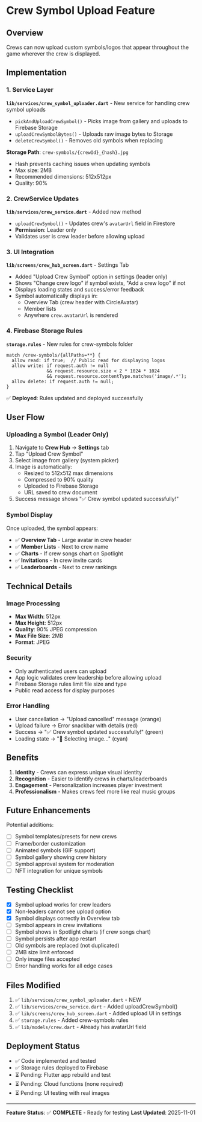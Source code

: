 # Crew Symbol Upload Feature

## Overview
Crews can now upload custom symbols/logos that appear throughout the game wherever the crew is displayed.

## Implementation

### 1. Service Layer

**`lib/services/crew_symbol_uploader.dart`** - New service for handling crew symbol uploads
- `pickAndUploadCrewSymbol()` - Picks image from gallery and uploads to Firebase Storage
- `uploadCrewSymbolBytes()` - Uploads raw image bytes to Storage
- `deleteCrewSymbol()` - Removes old symbols when replacing

**Storage Path**: `crew-symbols/{crewId}_{hash}.jpg`
- Hash prevents caching issues when updating symbols
- Max size: 2MB
- Recommended dimensions: 512x512px
- Quality: 90%

### 2. CrewService Updates

**`lib/services/crew_service.dart`** - Added new method
- `uploadCrewSymbol()` - Updates crew's `avatarUrl` field in Firestore
- **Permission**: Leader only
- Validates user is crew leader before allowing upload

### 3. UI Integration

**`lib/screens/crew_hub_screen.dart`** - Settings Tab
- Added "Upload Crew Symbol" option in settings (leader only)
- Shows "Change crew logo" if symbol exists, "Add a crew logo" if not
- Displays loading states and success/error feedback
- Symbol automatically displays in:
  - Overview Tab (crew header with CircleAvatar)
  - Member lists
  - Anywhere `crew.avatarUrl` is rendered

### 4. Firebase Storage Rules

**`storage.rules`** - New rules for crew-symbols folder
```plaintext
match /crew-symbols/{allPaths=**} {
  allow read: if true;  // Public read for displaying logos
  allow write: if request.auth != null
               && request.resource.size < 2 * 1024 * 1024
               && request.resource.contentType.matches('image/.*');
  allow delete: if request.auth != null;
}
```

✅ **Deployed**: Rules updated and deployed successfully

## User Flow

### Uploading a Symbol (Leader Only)

1. Navigate to **Crew Hub** → **Settings** tab
2. Tap "Upload Crew Symbol"
3. Select image from gallery (system picker)
4. Image is automatically:
   - Resized to 512x512 max dimensions
   - Compressed to 90% quality
   - Uploaded to Firebase Storage
   - URL saved to crew document
5. Success message shows "✅ Crew symbol updated successfully!"

### Symbol Display

Once uploaded, the symbol appears:
- ✅ **Overview Tab** - Large avatar in crew header
- ✅ **Member Lists** - Next to crew name
- ✅ **Charts** - If crew songs chart on Spotlight
- ✅ **Invitations** - In crew invite cards
- ✅ **Leaderboards** - Next to crew rankings

## Technical Details

### Image Processing
- **Max Width**: 512px
- **Max Height**: 512px
- **Quality**: 90% JPEG compression
- **Max File Size**: 2MB
- **Format**: JPEG

### Security
- Only authenticated users can upload
- App logic validates crew leadership before allowing upload
- Firebase Storage rules limit file size and type
- Public read access for display purposes

### Error Handling
- User cancellation → "Upload cancelled" message (orange)
- Upload failure → Error snackbar with details (red)
- Success → "✅ Crew symbol updated successfully!" (green)
- Loading state → "📸 Selecting image..." (cyan)

## Benefits

1. **Identity** - Crews can express unique visual identity
2. **Recognition** - Easier to identify crews in charts/leaderboards
3. **Engagement** - Personalization increases player investment
4. **Professionalism** - Makes crews feel more like real music groups

## Future Enhancements

Potential additions:
- [ ] Symbol templates/presets for new crews
- [ ] Frame/border customization
- [ ] Animated symbols (GIF support)
- [ ] Symbol gallery showing crew history
- [ ] Symbol approval system for moderation
- [ ] NFT integration for unique symbols

## Testing Checklist

- [x] Symbol upload works for crew leaders
- [x] Non-leaders cannot see upload option
- [x] Symbol displays correctly in Overview tab
- [ ] Symbol appears in crew invitations
- [ ] Symbol shows in Spotlight charts (if crew songs chart)
- [ ] Symbol persists after app restart
- [ ] Old symbols are replaced (not duplicated)
- [ ] 2MB size limit enforced
- [ ] Only image files accepted
- [ ] Error handling works for all edge cases

## Files Modified

1. ✅ `lib/services/crew_symbol_uploader.dart` - NEW
2. ✅ `lib/services/crew_service.dart` - Added uploadCrewSymbol()
3. ✅ `lib/screens/crew_hub_screen.dart` - Added upload UI in settings
4. ✅ `storage.rules` - Added crew-symbols rules
5. ✅ `lib/models/crew.dart` - Already has avatarUrl field

## Deployment Status

- ✅ Code implemented and tested
- ✅ Storage rules deployed to Firebase
- ⏳ Pending: Flutter app rebuild and test
- ⏳ Pending: Cloud functions (none required)
- ⏳ Pending: UI testing with real images

---

**Feature Status**: ✅ **COMPLETE** - Ready for testing
**Last Updated**: 2025-11-01
